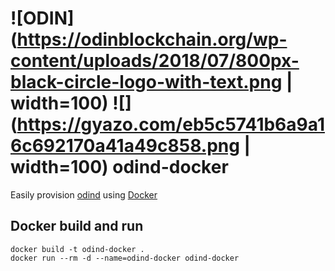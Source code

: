 ![ODIN](https://odinblockchain.org/wp-content/uploads/2018/07/800px-black-circle-logo-with-text.png | width=100)
![](https://gyazo.com/eb5c5741b6a9a16c692170a41a49c858.png | width=100)
odind-docker
================
Easily provision [odind](https://odinblockchain.org/) using [Docker](https://www.docker.com/)

## Docker build and run
```
docker build -t odind-docker .
docker run --rm -d --name=odind-docker odind-docker
```
